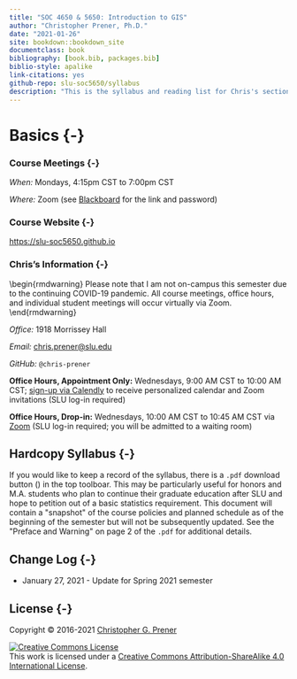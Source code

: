 ```yaml
---
title: "SOC 4650 & 5650: Introduction to GIS"
author: "Christopher Prener, Ph.D."
date: "2021-01-26"
site: bookdown::bookdown_site
documentclass: book
bibliography: [book.bib, packages.bib]
biblio-style: apalike
link-citations: yes
github-repo: slu-soc5650/syllabus
description: "This is the syllabus and reading list for Chris's sections of SOC 4650 and 5650."
---
```


# Basics {-}

### Course Meetings {-}

*When:* Mondays, 4:15pm CST to 7:00pm CST

*Where:*  Zoom (see <a href = "https://blackboard.slu.edu" target = "_blank">Blackboard</a> for the link and password)

### Course Website {-}

<https://slu-soc5650.github.io>

### Chris’s Information {-}

\begin{rmdwarning}
Please note that I am not on-campus this semester due to the continuing
COVID-19 pandemic. All course meetings, office hours, and individual
student meetings will occur virtually via Zoom.
\end{rmdwarning}

*Office:* 1918 Morrissey Hall

*Email:* <chris.prener@slu.edu>

*GitHub:* `@chris-prener`

**Office Hours, Appointment Only:** Wednesdays, 9:00 AM CST to 10:00 AM CST; <a href = "https://calendly.com/chris-prener" target = "_blank">sign-up via Calendly</a> to receive personalized calendar and Zoom invitations (SLU log-in required)

**Office Hours, Drop-in:** Wednesdays, 10:00 AM CST to 10:45 AM CST via <a href = "https://slu.zoom.us/j/95067739532" target = "_blank">Zoom</a> (SLU log-in required; you will be admitted to a waiting room)

## Hardcopy Syllabus {-}
If you would like to keep a record of the syllabus, there is a `.pdf` download button (<i class="fa fa-file-pdf-o"></i>) in the top toolboar. This may be particularly useful for honors and M.A. students who plan to continue their graduate education after SLU and hope to petition out of a basic statistics requirement. This document will contain a "snapshot" of the course policies and planned schedule as of the beginning of the semester but will not be subsequently updated. See the "Preface and Warning" on page 2 of the `.pdf` for additional details.

## Change Log {-}

* January 27, 2021 - Update for Spring 2021 semester

## License {-}
Copyright © 2016-2021 [Christopher G. Prener](https://chris-prener.github.io)

<a rel="license" href="http://creativecommons.org/licenses/by-sa/4.0/"><img alt="Creative Commons License" style="border-width:0" src="https://i.creativecommons.org/l/by-sa/4.0/88x31.png" /></a><br />This work is licensed under a <a rel="license" href="http://creativecommons.org/licenses/by-sa/4.0/">Creative Commons Attribution-ShareAlike 4.0 International License</a>.


